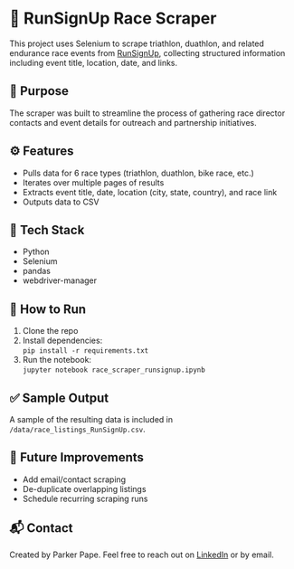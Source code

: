 # 🏁 RunSignUp Race Scraper

This project uses Selenium to scrape triathlon, duathlon, and related endurance race events from [RunSignUp](https://runsignup.com), collecting structured information including event title, location, date, and links.

## 📌 Purpose
The scraper was built to streamline the process of gathering race director contacts and event details for outreach and partnership initiatives.

## ⚙️ Features
- Pulls data for 6 race types (triathlon, duathlon, bike race, etc.)
- Iterates over multiple pages of results
- Extracts event title, date, location (city, state, country), and race link
- Outputs data to CSV

## 🧰 Tech Stack
- Python
- Selenium
- pandas
- webdriver-manager

## 🚀 How to Run
1. Clone the repo
2. Install dependencies:  
   `pip install -r requirements.txt`
3. Run the notebook:  
   `jupyter notebook race_scraper_runsignup.ipynb`

## ✅ Sample Output
A sample of the resulting data is included in `/data/race_listings_RunSignUp.csv`.

## 🧠 Future Improvements
- Add email/contact scraping
- De-duplicate overlapping listings
- Schedule recurring scraping runs

## 📬 Contact
Created by Parker Pape. Feel free to reach out on [LinkedIn](https://linkedin.com/in/parker-pape) or by email.

